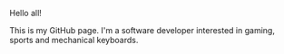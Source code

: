 Hello all!

This is my GitHub page. I'm a software developer interested in gaming, sports and mechanical keyboards.
